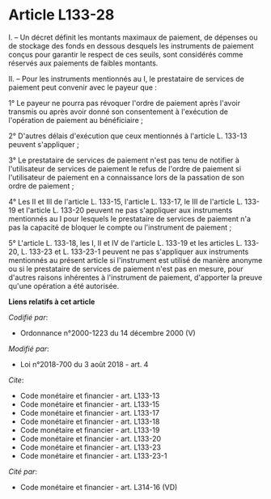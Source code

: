 # Article L133-28

I. – Un décret définit les montants maximaux de paiement, de dépenses ou de stockage des fonds en dessous desquels les
instruments de paiement conçus pour garantir le respect de ces seuils, sont considérés comme réservés aux paiements de
faibles montants. 

II. – Pour les instruments mentionnés au I, le prestataire de services de paiement peut convenir avec le payeur que : 

1° Le payeur ne pourra pas révoquer l'ordre de paiement après l'avoir transmis ou après avoir donné son consentement à
l'exécution de l'opération de paiement au bénéficiaire ; 

2° D'autres délais d'exécution que ceux mentionnés à l'article L. 133-13 peuvent s'appliquer ; 

3° Le prestataire de services de paiement n'est pas tenu de notifier à l'utilisateur de services de paiement le refus de
l'ordre de paiement si l'utilisateur de paiement en a connaissance lors de la passation de son ordre de paiement ; 

4° Les II et III de l'article L. 133-15, l'article L. 133-17, le III de l'article L. 133-19 et l'article L. 133-20 peuvent ne
pas s'appliquer aux instruments mentionnés au I pour lesquels le prestataire de services de paiement n'a pas la capacité de
bloquer le compte ou l'instrument de paiement ; 

5° L'article L. 133-18, les I, II et IV de l'article L. 133-19 et les articles L. 133-20, L. 133-23 et L. 133-23-1 peuvent ne
pas s'appliquer aux instruments mentionnés au présent article si l'instrument est utilisé de manière anonyme ou si le
prestataire de services de paiement n'est pas en mesure, pour d'autres raisons inhérentes à l'instrument de paiement,
d'apporter la preuve qu'une opération a été autorisée.

**Liens relatifs à cet article**

_Codifié par_:

  - Ordonnance n°2000-1223 du 14 décembre 2000 (V)

_Modifié par_:

  - Loi n°2018-700 du 3 août 2018 - art. 4

_Cite_:

  - Code monétaire et financier - art. L133-13
  - Code monétaire et financier - art. L133-15
  - Code monétaire et financier - art. L133-17
  - Code monétaire et financier - art. L133-18
  - Code monétaire et financier - art. L133-19
  - Code monétaire et financier - art. L133-20
  - Code monétaire et financier - art. L133-23
  - Code monétaire et financier - art. L133-23-1

_Cité par_:

  - Code monétaire et financier - art. L314-16 (VD)
